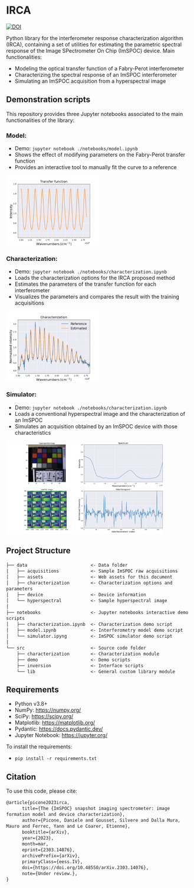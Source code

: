 # IRCA

[![DOI](https://zenodo.org/badge/614794669.svg)](https://zenodo.org/badge/latestdoi/614794669)

Python library for the interferometer response characterization algorithm (IRCA), containing a set of utilities for estimating the parametric spectral response of the Image SPectrometer On Chip (ImSPOC) device.
Main functionalities:
- Modeling the optical transfer function of a Fabry-Perot interferometer
- Characterizing the spectral response of an ImSPOC interferometer
- Simulating an ImSPOC acquisition from a hyperspectral image

## Demonstration scripts

This repository provides three Jupyter notebooks associated to the main functionalities of the library:

### Model:
- Demo: `jupyter notebook ./notebooks/model.ipynb`
- Shows the effect of modifying parameters on the Fabry-Perot transfer function
- Provides an interactive tool to manually fit the curve to a reference

<img src="data/assets/model.png" width="50%" height="50%">

### Characterization:
- Demo: `jupyter notebook ./notebooks/characterization.ipynb`
- Loads the characterization options for the IRCA proposed method
- Estimates the parameters of the transfer function for each interferometer
- Visualizes the parameters and compares the result with the training acquisitions

<img src="data/assets/characterization.png" width="50%" height="50%">

### Simulator:
- Demo: `jupyter notebook ./notebooks/characterization.ipynb`
- Loads a conventional hyperspectral image and the characterization of an ImSPOC
- Simulates an acquisition obtained by an ImSPOC device with those characteristics

<img src="data/assets/simulator.png" width="85%" height="85%">

## Project Structure

    ├── data                        <- Data folder
    │   ├── acquisitions            <- Sample ImSPOC raw acquisitions
    │   ├── assets                  <- Web assets for this document
    │   ├── characterization        <- Characterization options and parameters
    │   ├── device                  <- Device information
    │   └── hyperspectral           <- Sample hyperspectral image
    │
    ├── notebooks                   <- Jupyter notebooks interactive demo scripts
    │   ├── characterization.ipynb  <- Characterization demo script
    │   ├── model.ipynb             <- Interferometry model demo script
    │   └── simulator.ipyng         <- ImSPOC simulator demo script
    │
    └── src                         <- Source code folder
        ├── characterization        <- Characterization module
        ├── demo                    <- Demo scripts
        ├── inversion               <- Interface scripts
        └── lib                     <- General custom library module


## Requirements

- Python v3.8+
- NumPy: https://numpy.org/
- SciPy: https://scipy.org/
- Matplotlib: https://matplotlib.org/
- Pydantic: https://docs.pydantic.dev/
- Jupyter Notebook: https://jupyter.org/

To install the requirements:
- `pip install -r requirements.txt`

## Citation
To use this code, please cite:

```
@article{picone2023irca,
      title={The {ImSPOC} snapshot imaging spectrometer: image formation model and device characterization}, 
      author={Picone, Daniele and Gousset, Silvere and Dalla Mura, Mauro and Ferrec, Yann and Le Coarer, Etienne},
      booktitle={arXiv},
      year={2023},
      month=mar,
      eprint={2303.14076},
      archivePrefix={arXiv},
      primaryClass={eess.IV},
      doi={https://doi.org/10.48550/arXiv.2303.14076},
      note={Under review.},
}
```
